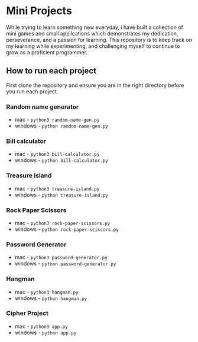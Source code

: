 # Mini Projects
While trying to learn something new everyday, i have built a collection of mini games and small appilcations which demonstrates my dedication, perseverance, and a passion for learning. This repository is to keep track on my learning while experimenting, and challenging myself to continue to grow as a proficient programmer.

## How to run each project
First clone the repository and ensure you are in the right directory before you run each project. 

### Random name generator <br />
 - mac -  ``` python3 random-name-gen.py ``` <br />
 - windows -  ``` python random-name-gen.py ```

### Bill calculator <br />
 - mac -  ``` python3 bill-calculator.py ``` <br />
 - windows - ``` python bill-calculator.py ```

### Treasure Island <br />
 - mac -  ``` python3 treasure-island.py ``` <br />
 - windows -  ``` python treasure-island.py ```

###  Rock Paper Scissors <br />
 - mac -  ``` python3 rock-paper-scissors.py ``` <br />
 - windows -  ``` python rock-paper-scissors.py ```

### Password Generator <br />
 - mac -  ``` python3 password-generator.py ``` <br />
 - windows -  ``` python password-generator.py ```

### Hangman <br />
- mac -  ``` python3 hangman.py ``` <br />
- windows -  ``` python hangman.py ```

### Cipher Project <br />
 - mac -  ``` python3 app.py ``` <br />
 - windows -  ``` python app.py ```



